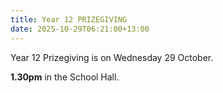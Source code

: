 ```yaml
---
title: Year 12 PRIZEGIVING
date: 2025-10-29T06:21:00+13:00
---
```

Year 12 Prizegiving is on Wednesday 29 October.

**1.30pm** in the School Hall.
